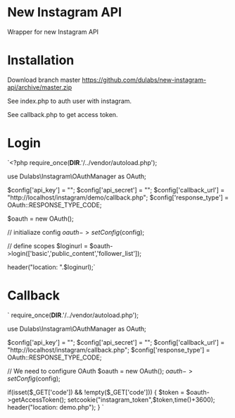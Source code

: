 # New Instagram API

Wrapper for new Instagram API 

# Installation

Download branch master
https://github.com/dulabs/new-instagram-api/archive/master.zip

See index.php to auth user with instagram.

See callback.php to get access token.

# Login

`<?php
require_once(__DIR__.'/../vendor/autoload.php');

use Dulabs\Instagram\OAuthManager as OAuth;

$config['api_key'] = "";
$config['api_secret'] = "";
$config['callback_url'] = "http://localhost/instagram/demo/callback.php";
$config['response_type'] = OAuth::RESPONSE_TYPE_CODE;

$oauth = new OAuth();

// initialiaze config
$oauth->setConfig($config);

// define scopes
$loginurl = $oauth->login(['basic','public_content','follower_list']);

header("location: ".$loginurl);`

# Callback

`
require_once(__DIR__.'/../vendor/autoload.php');

use Dulabs\Instagram\OAuthManager as OAuth;

$config['api_key'] = "";
$config['api_secret'] = "";
$config['callback_url'] = "http://localhost/instagram/callback.php";
$config['response_type'] = OAuth::RESPONSE_TYPE_CODE;

// We need to configure OAuth
$oauth = new OAuth();
$oauth->setConfig($config);

if(isset($_GET['code']) && !empty($_GET['code']))
{
	$token = $oauth->getAccessToken();
	setcookie("instagram_token",$token,time()+3600);
	header("location: demo.php");
}
`